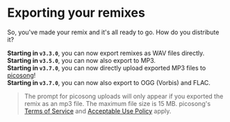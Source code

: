 # Exporting your remixes

So, you've made your remix and it's all ready to go. How do you distribute it?

**Starting in `v3.3.0`**, you can now export remixes as WAV files directly.<br>
**Starting in `v3.5.0`**, you can now also export to MP3.<br>
**Starting in `v3.7.0`**, you can now directly upload exported MP3 files to [picosong](https://picosong.com)!<br>
**Starting in `v3.7.0`**, you can now also export to OGG (Vorbis) and FLAC.<br>

>The prompt for picosong uploads will only appear if you exported
the remix as an mp3 file. The maximum file size is 15 MB. picosong's
[Terms of Service](https://picosong.com/tos)
and [Acceptable Use Policy](https://picosong.com/aup) apply.
